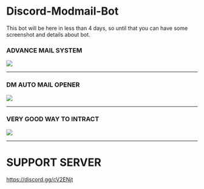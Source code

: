 # Discord-Modmail-Bot
This bot will be here in less than 4 days, so until that you can have some screenshot and details about bot.

### ADVANCE MAIL SYSTEM
![](https://cdn.discordapp.com/attachments/591157769181069332/730293332797947964/unknown.png)
___


### DM AUTO MAIL OPENER
![](https://cdn.discordapp.com/attachments/591157769181069332/730294353167253504/unknown.png)


___

### VERY GOOD WAY TO INTRACT
![](https://cdn.discordapp.com/attachments/728942987748311131/730295002059767818/unknown.png)

___




# SUPPORT SERVER
https://discord.gg/cV2ENjt
